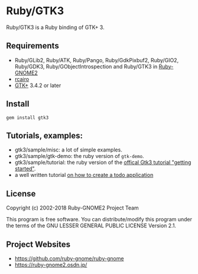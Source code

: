 # Ruby/GTK3

Ruby/GTK3 is a Ruby binding of GTK+ 3.

## Requirements

* Ruby/GLib2, Ruby/ATK, Ruby/Pango, Ruby/GdkPixbuf2, Ruby/GIO2,
  Ruby/GDK3, Ruby/GObjectIntrospection and Ruby/GTK3 in
  [Ruby-GNOME2](https://ruby-gnome2.osdn.jp/)
* [rcairo](https://github.com/rcairo/rcairo)
* [GTK+](http://www.gtk.org/) 3.4.2 or later

## Install

    gem install gtk3

## Tutorials, examples:

* gtk3/sample/misc: a lot of simple examples.
* gtk3/sample/gtk-demo: the ruby version of `gtk-demo`.
* gtk3/sample/tutorial: the ruby version of the [offical Gtk3 tutorial "getting started"](https://developer.gnome.org/gtk3/stable/gtk-getting-started.html).
* a well written tutorial [on how to create a todo application](http://iridakos.com/tutorials/2018/01/25/creating-a-gtk-todo-application-with-ruby)

## License

Copyright (c) 2002-2018 Ruby-GNOME2 Project Team

This program is free software. You can distribute/modify this program
under the terms of the GNU LESSER GENERAL PUBLIC LICENSE Version 2.1.

## Project Websites

* https://github.com/ruby-gnome/ruby-gnome
* https://ruby-gnome2.osdn.jp/
